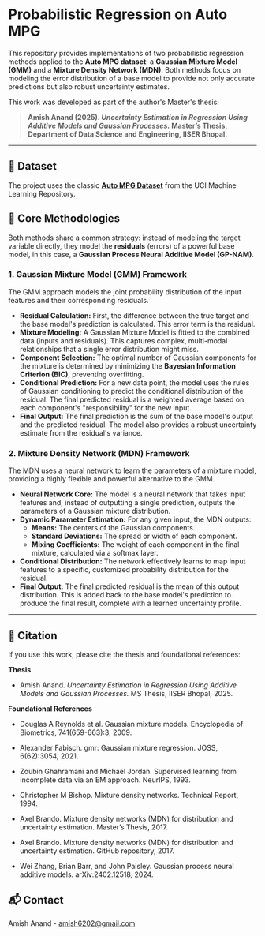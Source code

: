 # Probabilistic Regression on Auto MPG

This repository provides implementations of two probabilistic regression methods applied to the **Auto MPG dataset**: a **Gaussian Mixture Model (GMM)** and a **Mixture Density Network (MDN)**. Both methods focus on modeling the error distribution of a base model to provide not only accurate predictions but also robust uncertainty estimates.

This work was developed as part of the author's Master's thesis:

> **Amish Anand (2025). _Uncertainty Estimation in Regression Using Additive Models and Gaussian Processes._ Master’s Thesis, Department of Data Science and Engineering, IISER Bhopal.**

---

## 📂 Dataset

The project uses the classic **[Auto MPG Dataset](https://archive.ics.uci.edu/ml/datasets/auto+mpg)** from the UCI Machine Learning Repository. 
## 📌 Core Methodologies

Both methods share a common strategy: instead of modeling the target variable directly, they model the **residuals** (errors) of a powerful base model, in this case, a **Gaussian Process Neural Additive Model (GP-NAM)**.

### 1. Gaussian Mixture Model (GMM) Framework

The GMM approach models the joint probability distribution of the input features and their corresponding residuals.

* **Residual Calculation:** First, the difference between the true target and the base model's prediction is calculated. This error term is the residual.
* **Mixture Modeling:** A Gaussian Mixture Model is fitted to the combined data (inputs and residuals). This captures complex, multi-modal relationships that a single error distribution might miss.
* **Component Selection:** The optimal number of Gaussian components for the mixture is determined by minimizing the **Bayesian Information Criterion (BIC)**, preventing overfitting.
* **Conditional Prediction:** For a new data point, the model uses the rules of Gaussian conditioning to predict the conditional distribution of the residual. The final predicted residual is a weighted average based on each component's "responsibility" for the new input.
* **Final Output:** The final prediction is the sum of the base model's output and the predicted residual. The model also provides a robust uncertainty estimate from the residual's variance.

### 2. Mixture Density Network (MDN) Framework

The MDN uses a neural network to learn the parameters of a mixture model, providing a highly flexible and powerful alternative to the GMM.

* **Neural Network Core:** The model is a neural network that takes input features and, instead of outputting a single prediction, outputs the parameters of a Gaussian mixture distribution.
* **Dynamic Parameter Estimation:** For any given input, the MDN outputs:
    * **Means:** The centers of the Gaussian components.
    * **Standard Deviations:** The spread or width of each component.
    * **Mixing Coefficients:** The weight of each component in the final mixture, calculated via a softmax layer.
* **Conditional Distribution:** The network effectively learns to map input features to a specific, customized probability distribution for the residual.
* **Final Output:** The final predicted residual is the mean of this output distribution. This is added back to the base model's prediction to produce the final result, complete with a learned uncertainty profile.

---

## 📖 Citation

If you use this work, please cite the thesis and foundational references:

**Thesis**
- Amish Anand. *Uncertainty Estimation in Regression Using Additive Models and Gaussian Processes.* MS Thesis, IISER Bhopal, 2025.

**Foundational References**
- Douglas A Reynolds et al. Gaussian mixture models. Encyclopedia of Biometrics, 741(659-663):3, 2009.

- Alexander Fabisch. gmr: Gaussian mixture regression. JOSS, 6(62):3054, 2021.

- Zoubin Ghahramani and Michael Jordan. Supervised learning from incomplete data via an EM approach. NeurIPS, 1993.

- Christopher M Bishop. Mixture density networks. Technical Report, 1994.

- Axel Brando. Mixture density networks (MDN) for distribution and uncertainty estimation. Master’s Thesis, 2017.

- Axel Brando. Mixture density networks (MDN) for distribution and uncertainty estimation. GitHub repository, 2017.

- Wei Zhang, Brian Barr, and John Paisley. Gaussian process neural additive models. arXiv:2402.12518, 2024.

## 📬 Contact

Amish Anand - amish6202@gmail.com
